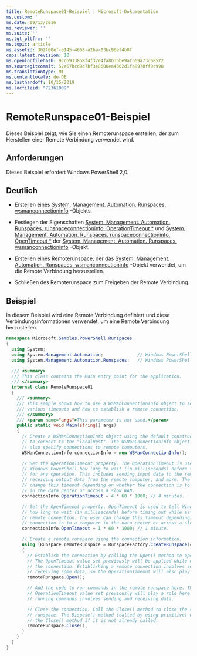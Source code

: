 ```yaml
---
title: RemoteRunspace01-Beispiel | Microsoft-Dokumentation
ms.custom: ''
ms.date: 09/13/2016
ms.reviewer: ''
ms.suite: ''
ms.tgt_pltfrm: ''
ms.topic: article
ms.assetid: 302f00ef-e145-4668-a26a-03bc96ef4b8f
caps.latest.revision: 10
ms.openlocfilehash: 9cc6933858f4f37e4fa8b3bbe9afb69a73c68572
ms.sourcegitcommit: 52a67bcd9d7bf3e8600ea4302d1fa8970ff9c998
ms.translationtype: MT
ms.contentlocale: de-DE
ms.lasthandoff: 10/15/2019
ms.locfileid: "72361009"
---
```

# <a name="remoterunspace01-sample"></a>RemoteRunspace01-Beispiel

Dieses Beispiel zeigt, wie Sie einen Remoterunspace erstellen, der zum Herstellen einer Remote Verbindung verwendet wird.

## <a name="requirements"></a>Anforderungen

 Dieses Beispiel erfordert Windows PowerShell 2,0.

## <a name="demonstrates"></a>Deutlich

- Erstellen eines [System. Management. Automation. Runspaces. wsmanconnectioninfo](/dotnet/api/System.Management.Automation.Runspaces.WSManConnectionInfo) -Objekts.

- Festlegen der Eigenschaften [System. Management. Automation. Runspaces. runspaceconnectioninfo. OperationTimeout *](/dotnet/api/System.Management.Automation.Runspaces.RunspaceConnectionInfo.OperationTimeout) und [System. Management. Automation. Runspaces. runspaceconnectioninfo. OpenTimeout *](/dotnet/api/System.Management.Automation.Runspaces.RunspaceConnectionInfo.OpenTimeout) der [ System. Management. Automation. Runspaces. wsmanconnectioninfo](/dotnet/api/System.Management.Automation.Runspaces.WSManConnectionInfo) -Objekt.

- Erstellen eines Remoterunspace, der das [System. Management. Automation. Runspaces. wsmanconnectioninfo](/dotnet/api/System.Management.Automation.Runspaces.WSManConnectionInfo) -Objekt verwendet, um die Remote Verbindung herzustellen.

- Schließen des Remoterunspace zum Freigeben der Remote Verbindung.

## <a name="example"></a>Beispiel

In diesem Beispiel wird eine Remote Verbindung definiert und diese Verbindungsinformationen verwendet, um eine Remote Verbindung herzustellen.

```csharp
namespace Microsoft.Samples.PowerShell.Runspaces
{
  using System;
  using System.Management.Automation;             // Windows PowerShell namespace.
  using System.Management.Automation.Runspaces;   // Windows PowerShell namespace.

  /// <summary>
  /// This class contains the Main entry point for the application.
  /// </summary>
  internal class RemoteRunspace01
  {
    /// <summary>
    /// This sample shows how to use a WSManConnectionInfo object to set
    /// various timeouts and how to establish a remote connection.
    /// </summary>
    /// <param name="args">This parameter is not used.</param>
    public static void Main(string[] args)
    {
      // Create a WSManConnectionInfo object using the default constructor
      // to connect to the "localHost". The WSManConnectionInfo object can
      // also specify connections to remote computers.
      WSManConnectionInfo connectionInfo = new WSManConnectionInfo();

      // Set the OperationTimeout property. The OperationTimeout is used to tell
      // Windows PowerShell how long to wait (in milliseconds) before timing out
      // for any operation. This includes sending input data to the remote computer,
      // receiving output data from the remote computer, and more. The user can
      // change this timeout depending on whether the connection is to a computer
      // in the data center or across a slow WAN.
      connectionInfo.OperationTimeout = 4 * 60 * 1000; // 4 minutes.

      // Set the OpenTimeout property. OpenTimeout is used to tell Windows PowerShell
      // how long to wait (in milliseconds) before timing out while establishing a
      // remote connection. The user can change this timeout depending on whether the
      // connection is to a computer in the data center or across a slow WAN.
      connectionInfo.OpenTimeout = 1 * 60 * 1000; // 1 minute.

      // Create a remote runspace using the connection information.
      using (Runspace remoteRunspace = RunspaceFactory.CreateRunspace(connectionInfo))
      {
        // Establish the connection by calling the Open() method to open the runspace.
        // The OpenTimeout value set previously will be applied while establishing
        // the connection. Establishing a remote connection involves sending and
        // receiving some data, so the OperationTimeout will also play a role in this process.
        remoteRunspace.Open();

        // Add the code to run commands in the remote runspace here. The
        // OperationTimeout value set previously will play a role here because
        // running commands involves sending and receiving data.

        // Close the connection. Call the Close() method to close the remote
        // runspace. The Dispose() method (called by using primitive) will call
        // the Close() method if it is not already called.
        remoteRunspace.Close();
      }
    }
  }
}
```
